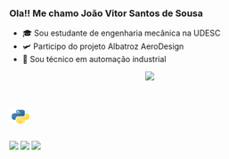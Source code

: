 ### Ola!! Me chamo João Vitor Santos de Sousa

  - 🎓 Sou estudante de engenharia mecânica na UDESC
  - 🛩️ Participo do projeto Albatroz AeroDesign 
  - 🦾 Sou técnico em automação industrial 

<div align="center">
  <a href="https://github.com/Jsousa576">
  <img height="150em" src="https://github-readme-stats.vercel.app/api?username=Jsousa576&show_icons=true&theme=dracula&include_all_commits=true&count_private=true"/>
</div>

##
  
<div style="display: inline_block"><br>
  <img align="center" alt="Rafa-Python" height="30" width="40" src="https://raw.githubusercontent.com/devicons/devicon/master/icons/python/python-original.svg">
</div>

##

<div> 
  <a href="https://www.instagram.com/joaovssousa/" target="_blank"><img src="https://img.shields.io/badge/-Instagram-%23E4405F?style=for-the-badge&logo=instagram&logoColor=white" target="_blank"></a>
  <a href = "mailto:joao_santos_2000@hotmail.com"><img src="https://img.shields.io/badge/Microsoft_Outlook-0078D4?style=for-the-badge&logo=microsoft-outlook&logoColor=white" target="_blank"></a>
  <a href="https://www.linkedin.com/in/joão-vitor-santos-de-sousa-784988115/" target="_blank"><img src="https://img.shields.io/badge/-LinkedIn-%230077B5?style=for-the-badge&logo=linkedin&logoColor=white" target="_blank"></a> 
  </div>
